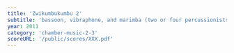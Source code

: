 ```yaml
---
title: 'Zwikumbukumbu 2'
subtitle: 'bassoon, vibraphone, and marimba (two or four percussionists)'
year: 2011
category: 'chamber-music-2-3'
scoreURL: '/public/scores/XXX.pdf'
---
```

